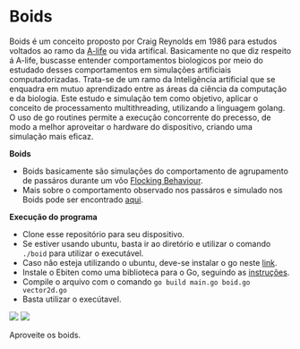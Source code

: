 # Boids

Boids é um conceito proposto por Craig Reynolds em 1986 para estudos voltados ao ramo da [A-life](https://pt.wikipedia.org/wiki/Vida_artificial) ou vida artifical.
Basicamente no que diz respeito á A-life, buscasse entender comportamentos biologicos por meio do estudado desses comportamentos em simulações artificiais computadorizadas. Trata-se de um ramo da Inteligẽncia artificial que se enquadra em mutuo aprendizado entre as áreas da ciência da computação e da biologia.
Este estudo e simulação tem como objetivo, aplicar o conceito de processamento multithreading, utilizando a linguagem golang. O uso de go routines permite a execução concorrente do precesso, de modo a melhor aproveitar o hardware do dispositivo, criando uma simulação mais eficaz.

__Boids__
- Boids basicamente são simulações do comportamento de agrupamento de passáros durante um vôo [Flocking Behaviour](https://en.wikipedia.org/wiki/Flocking_(behavior)).
- Mais sobre o comportamento observado nos passáros e simulado nos Boids pode ser encontrado [aqui](https://en.wikipedia.org/wiki/Boids).

__Execução do programa__
- Clone esse repositório para seu dispositivo.
- Se estiver usando ubuntu, basta ir ao diretório e utilizar o comando ``./boid`` para utilizar o executável.
- Caso não esteja utilizando o ubuntu, deve-se instalar o go neste [link](https://go.dev/).
- Instale o Ebiten como uma biblioteca para o Go, seguindo as [instruções](https://ebiten.org/documents/install.html).
- Compile o arquivo com o comando ``go build main.go boid.go vector2d.go``
- Basta utilizar o execútavel.

![](https://repository-images.githubusercontent.com/258305543/28971980-92d2-11ea-8a66-4d0d91c0e790)
![](https://miro.medium.com/max/1400/0*3VX77enRMl6yJOOc.jpg)

Aproveite os boids.
